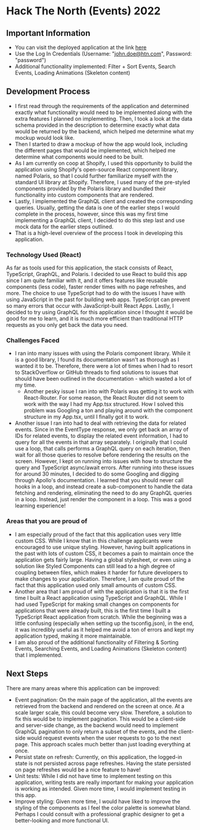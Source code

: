 # Hack The North (Events) 2022

## Important Information

- You can visit the deployed application at the link [here](https://htn-events.herokuapp.com/)
- Use the Log In Credentials (Username: "john.doe@htn.com", Password: "password")
- Additional functionality implemented: Filter + Sort Events, Search Events, Loading Animations (Skeleton content)

## Development Process

- I first read through the requirements of the application and determined exactly what functionality would need to be implemented along with the extra features I planned on implementing. Then, I took a look at the data schema provided in the description to determine exactly what data would be returned by the backend, which helped me determine what my mockup would look like.
- Then I started to draw a mockup of how the app would look, including the different pages that would be implemented, which helped me determine what components would need to be built.
- As I am currently on coop at Shopify, I used this opportunity to build the application using Shopify's open-source React component library, named Polaris, so that I could further familiarize myself with the standard UI library at Shopify. Therefore, I used many of the pre-styled components provided by the Polaris library and bundled their functionality into custom components that are rendered.
- Lastly, I implemented the GraphQL client and created the corresponding queries. Usually, getting the data is one of the earlier steps I would complete in the process, however, since this was my first time implementing a GraphQL client, I decided to do this step last and use mock data for the earlier steps outlined.
- That is a high-level overview of the process I took in developing this application.

### Technology Used (React)

As far as tools used for this application, the stack consists of React, TypeScript, GraphQL, and Polaris. I decided to use React to build this app since I am quite familiar with it, and it offers features like reusable components (less code), faster render times with no page refreshes, and more. The choice to use TypeScript had to do with the issues I have with using JavaScript in the past for building web apps. TypeScript can prevent so many errors that occur with JavaScript-built React Apps. Lastly, I decided to try using GraphQL for this application since I thought it would be good for me to learn, and it is much more efficient than traditional HTTP requests as you only get back the data you need.

### Challenges Faced

- I ran into many issues with using the Polaris component library. While it is a good library, I found its documentation wasn't as thorough as I wanted it to be. Therefore, there were a lot of times when I had to resort to StackOverflow or GitHub threads to find solutions to issues that should have been outlined in the documentation - which wasted a lot of my time.
  - Another pesky issue I ran into with Polaris was getting it to work with React-Router. For some reason, the React Router did not seem to work with the way I had my App.tsx structured. How I solved this problem was Googling a ton and playing around with the component structure in my App.tsx, until I finally got it to work.
- Another issue I ran into had to deal with retrieving the data for related events. Since in the EventType response, we only get back an array of IDs for related events, to display the related event information, I had to query for all the events in that array separately. I originally that I could use a loop, that calls performs a GraphQL query on each iteration, then wait for all those queries to resolve before rendering the results on the screen. However, I kept on running into issues with how to structure the query and TypeScript async/await errors. After running into these issues for around 30 minutes, I decided to do some Googling and digging through Apollo's documentation. I learned that you should never call hooks in a loop, and instead create a sub-component to handle the data fetching and rendering, eliminating the need to do any GraphQL queries in a loop. Instead, just render the component in a loop. This was a good learning experience!

### Areas that you are proud of

- I am especially proud of the fact that this application uses very little custom CSS. While I know that in this challenge applicants were encouraged to use unique styling. However, having built applications in the past with lots of custom CSS, it becomes a pain to maintain once the application gets fairly large. Having a global stylesheet, or even using a solution like Styled Components can still lead to a high degree of coupling between files, which makes it harder for future developers to make changes to your application. Therefore, I am quite proud of the fact that this application used only small amounts of custom CSS.
- Another area that I am proud of with the application is that it is the first time I built a React application using TypeScript and GraphQL. While I had used TypeScript for making small changes on components for applications that were already built, this is the first time I built a TypeScript React application from scratch. While the beginning was a little confusing (especially when setting up the tsconfig.json), in the end, it was incredibly useful as it helped me avoid a ton of errors and kept my application typed, making it more maintainable.
- I am also proud of the additional functionality of Filtering & Sorting Events, Searching Events, and Loading Animations (Skeleton content) that I implemented.

## Next Steps

There are many areas where this application can be improved:

- Event pagination: On the main page of the application, all the events are retrieved from the backend and rendered on the screen at once. At a scale larger scale, this could become very slow. Therefore, a solution to fix this would be to implement pagination. This would be a client-side and server-side change, as the backend would need to implement GraphQL pagination to only return a subset of the events, and the client-side would request events when the user requests to go to the next page. This approach scales much better than just loading everything at once.
- Persist state on refresh: Currently, on this application, the logged-in state is not persisted across page refreshes. Having the state persisted on page refreshes would be a nice feature to have!
- Unit tests: While I did not have time to implement testing on this application, writing tests are really important for making your application is working as intended. Given more time, I would implement testing in this app.
- Improve styling: Given more time, I would have liked to improve the styling of the components as I feel the color palette is somewhat bland. Perhaps I could consult with a professional graphic designer to get a better-looking and more functional UI.
